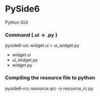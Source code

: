 # PySide6
 Python GUI

### Command (.ui -> .py )
pyside6-uic widget.ui > ui_widget.py

- widget.ui
- ui_widget.py
- widget.py

### Compiling the resource file to python
pyside6-rcc resource.qrc -o resource_rc.py 